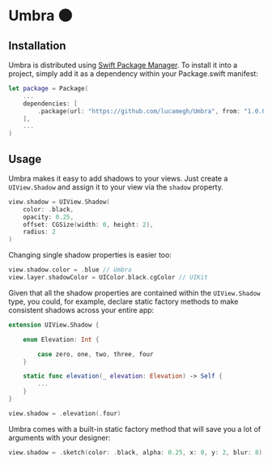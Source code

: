 # Umbra 🌑

## Installation

Umbra is distributed using [Swift Package Manager](https://swift.org/package-manager). To install it into a project, simply add it as a dependency within your Package.swift manifest:
```swift
let package = Package(
    ...
    dependencies: [
        .package(url: "https://github.com/lucamegh/Umbra", from: "1.0.0")
    ],
    ...
)
```

## Usage

Umbra makes it easy to add shadows to your views. Just create a `UIView.Shadow` and assign it to your view via the `shadow` property.

```swift
view.shadow = UIView.Shadow(
    color: .black,
    opacity: 0.25,
    offset: CGSize(width: 0, height: 2),
    radius: 2
)
```

Changing single shadow properties is easier too:

```swift
view.shadow.color = .blue // Umbra
view.layer.shadowColor = UIColor.black.cgColor // UIKit
```

Given that all the shadow properties are contained within the `UIView.Shadow` type, you could, for example, declare static factory methods to make consistent shadows across your entire app:

```swift
extension UIView.Shadow {

    enum Elevation: Int { 

        case zero, one, two, three, four
    }

    static func elevation(_ elevation: Elevation) -> Self {
        ...
    }
}

view.shadow = .elevation(.four)
```

Umbra comes with a built-in static factory method that will save you a lot of arguments with your designer:

```swift
view.shadow = .sketch(color: .black, alpha: 0.25, x: 0, y: 2, blur: 8)
```
